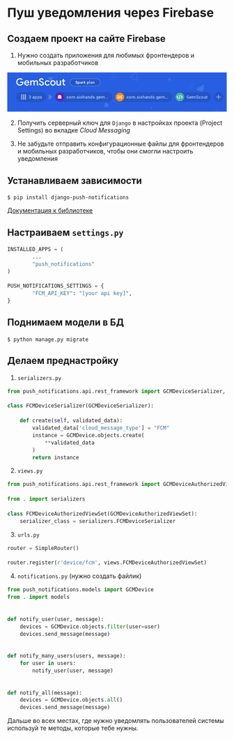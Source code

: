 # Пуш уведомления через Firebase

## Создаем проект на сайте Firebase

1. Нужно создать приложения для любимых фронтендеров и мобильных разработчиков

![Изображение приложений](../static/push_notifications/firebase.png)

2. Получить серверный ключ для `Django` в настройках проекта (Project Settings) во
вкладке *Cloud Messaging*

3. Не забудьте отправить конфигурационные файлы для фронтендеров и мобильных разработчиков,
чтобы они смогли настроить уведомления
   
## Устанавливаем зависимости
```shell
$ pip install django-push-notifications
```
[Документация к библиотеке](https://github.com/jazzband/django-push-notifications#readme)
## Настраиваем `settings.py`
```python
INSTALLED_APPS = (
        ...
        "push_notifications"
)

PUSH_NOTIFICATIONS_SETTINGS = {
        "FCM_API_KEY": "[your api key]",
}
```

## Поднимаем модели в БД
```shell
$ python manage.py migrate
```

## Делаем преднастройку

1. `serializers.py`
```python
from push_notifications.api.rest_framework import GCMDeviceSerializer, GCMDevice

class FCMDeviceSerializer(GCMDeviceSerializer):

    def create(self, validated_data):
        validated_data['cloud_message_type'] = "FCM"
        instance = GCMDevice.objects.create(
            **validated_data
        )
        return instance
```
2. `views.py`
   
```python
from push_notifications.api.rest_framework import GCMDeviceAuthorizedViewSet

from . import serializers

class FCMDeviceAuthorizedViewSet(GCMDeviceAuthorizedViewSet):
    serializer_class = serializers.FCMDeviceSerializer
```
3. `urls.py`

```python
router = SimpleRouter()

router.register(r'device/fcm', views.FCMDeviceAuthorizedViewSet)
```
4. `notifications.py` (нужно создать файлик)
```python
from push_notifications.models import GCMDevice
from . import models


def notify_user(user, message):
    devices = GCMDevice.objects.filter(user=user)
    devices.send_message(message)


def notify_many_users(users, message):
    for user in users:
        notify_user(user, message)


def notify_all(message):
    devices = GCMDevice.objects.all()
    devices.send_message(message)

```

Дальше во всех местах, где нужно уведомлять пользователей системы используй те методы, которые
тебе нужны.